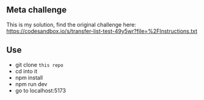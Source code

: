 ## Meta challenge

This is my solution, find the original challenge here: https://codesandbox.io/s/transfer-list-test-49y5wr?file=%2FInstructions.txt


## Use

- git clone `this repo`
- cd into it
- npm install
- npm run dev
- go to localhost:5173
